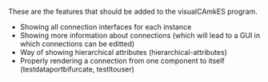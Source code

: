 These are the features that should be added to the visualCAmkES program.

* Showing all connection interfaces for each instance
* Showing more information about connections (which will lead to a GUI in which connections can be editted)
* Way of showing hierarchical attributes (hierarchical-attributes)
* Properly rendering a connection from one component to itself (testdataportbifurcate, testltouser)
